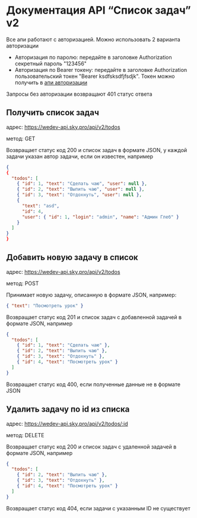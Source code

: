 # Документация API “Список задач” v2

Все апи работают с авторизацией. Можно использовать 2 варианта авторизации

- Авторизация по паролю: передайте в заголовке Authorization секретный пароль "123456"
- Авторизация по Bearer токену: передайте в заголовке Authorization пользовательский токен "Bearer ksdfsksdfjfsdjk". Токен можно получить в [апи авторизации](../../user/README.md)

Запросы без авторизации возвращают 401 статус ответа

## Получить список задач

адрес: https://wedev-api.sky.pro/api/v2/todos

метод: GET

Возвращает статус код 200 и список задач в формате JSON, у каждой задачи указан автор задачи, если он известен, например

```json
{
{
  "todos": [
    { "id": 1, "text": "Сделать чаю", "user": null },
    { "id": 2, "text": "Выпить чаю", "user": null },
    { "id": 3, "text": "Отдохнуть", "user": null },
    {
      "text": "asd",
      "id": 4,
      "user": { "id": 1, "login": "admin", "name": "Админ Глеб" }
    }
  ]
}
}
```

## Добавить новую задачу в список

адрес: https://wedev-api.sky.pro/api/v2/todos

метод: POST

Принимает новую задачу, описанную в формате JSON, например:

```json
{ "text": "Посмотреть урок" }
```

Возвращает статус код 201 и список задач с добавленной задачей в формате JSON, например

```json
{
  "todos": [
    { "id": 1, "text": "Сделать чаю" },
    { "id": 2, "text": "Выпить чаю" },
    { "id": 3, "text": "Отдохнуть" },
    { "id": 4, "text": "Посмотреть урок" }
  ]
}
```

Возвращает статус код 400, если полученные данные не в формате JSON

## Удалить задачу по id из списка

адрес: https://wedev-api.sky.pro/api/v2/todos/:id

метод: DELETE

Возвращает статус код 200 и список задач с удаленной задачей в формате JSON, например

```json
{
  "todos": [
    { "id": 2, "text": "Выпить чаю" },
    { "id": 3, "text": "Отдохнуть" },
    { "id": 4, "text": "Посмотреть урок" }
  ]
}
```

Возвращает статус код 404, если задачи с указанным ID не существует